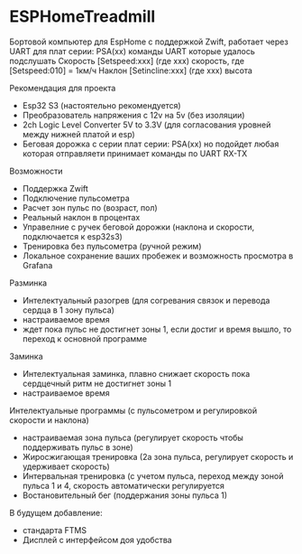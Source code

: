 # ESPHomeTreadmill

Бортовой компьютер для EspHome с поддержкой Zwift, работает через UART для плат серии: PSA(xx)
команды UART которые удалось подслушать
Скорость [Setspeed:xxx] (где xxx) скорость, где [Setspeed:010] = 1км/ч
Наклон [Setincline:xxx] (где xxx) высота

Рекомендация для проекта 
 - Esp32 S3 (настоятельно рекомендуется)
 - Преобразователь напряжения с 12v на 5v (без изоляции)
 - 2ch Logic Level Converter 5V to 3.3V (для согласования уровней между нижней платой и esp)
 - Беговая дорожка с серии плат серии: PSA(xx) но подойдет любая которая отправляети принимает команды по UART RX-TX

Возможности
  - Поддержка Zwift
  - Подключение пульсометра
  - Расчет зон пульс по (возраст, пол)
  - Реальный наклон в процентах
  - Управелние с ручек беговой дорожки (наклона и скорости, подключается к esp32s3)
  - Тренировка без пульсометра (ручной режим)
  - Локальное сохранение ваших пробежек и возможность просмотра в Grafana
  
  Разминка
  - Интелектуальный разогрев (для согревания связок и перевода сердца в 1 зону пульса)
  - настраиваемое время
  - ждет пока пульс не достигнет зоны 1, если достиг и время вышло, то переход к основной программе
    
  Заминка
  - Интелектуальная заминка, плавно снижает скорость пока сердцечный ритм не достигнет зоны 1
  - настраиваемое время

Интелектуальные программы (с пульсометром и регулировкой скорости и наклона)
- настраиваемая зона пульса (регулирует скорость чтобы поддерживать пульс в зоне)
- Жиросжигающая тренировка (2а зона пульса, регулирует скорость и удерживает скорость)
- Интервальная тренировка (с учетом пульса, переход между зоной пульса 1 и 4, скорость автоматически регулируется
- Востановительный бег (поддержания зоны пульса 1)

В будущем добавление:
- стандарта FTMS
- Дисплей с интерфейсом доя удобства
